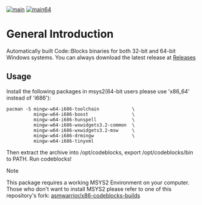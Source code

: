 [![main](https://github.com/MichaelAgarkov/x86-codeblocks-builds/actions/workflows/main.yml/badge.svg)](https://github.com/MichaelAgarkov/x86-codeblocks-builds/actions/workflows/main.yml)
[![main64](https://github.com/MichaelAgarkov/x86-codeblocks-builds/actions/workflows/main64.yml/badge.svg)](https://github.com/MichaelAgarkov/x86-codeblocks-builds/actions/workflows/main64.yml)

# General Introduction
Automatically built Code::Blocks binaries for both 32-bit and 64-bit Windows systems. You can always download the latest release at [Releases](https://github.com/MichaelAgarkov/x86-codeblocks-builds/releases)
## Usage
Install the following packages in msys2(64-bit users please use 'x86_64' instead of 'i686'):
````
pacman -S mingw-w64-i686-toolchain            \
          mingw-w64-i686-boost                \
          mingw-w64-i686-hunspell             \
          mingw-w64-i686-wxwidgets3.2-common  \
          mingw-w64-i686-wxwidgets3.2-msw     \
          mingw-w64-i686-drmingw              \
          mingw-w64-i686-tinyxml
````

Then extract the archive into /opt/codeblocks, export /opt/codeblocks/bin to PATH.
Run codeblocks!

> [!NOTE]
> This package requires a working MSYS2 Environment on your computer.
> Those who don't want to install MSYS2 please refer to one of this repository's fork:
> [asmwarrior/x86-codeblocks-builds](https://github.com/asmwarrior/x86-codeblocks-builds)

